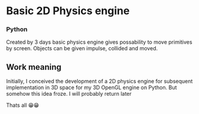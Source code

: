# Basic 2D Physics engine
### Python

Created by 3 days basic physics engine gives possability to move primitives by screen. Objects can be given impulse, collided and moved.

## Work meaning
Initially, I conceived the development of a 2D physics engine for subsequent implementation in 3D space for my 3D OpenGL engine on Python. But somehow this idea froze. I will probably return later


Thats all 😁😁
